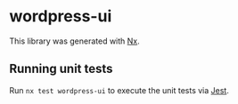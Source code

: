 # wordpress-ui

This library was generated with [Nx](https://nx.dev).

## Running unit tests

Run `nx test wordpress-ui` to execute the unit tests via [Jest](https://jestjs.io).
